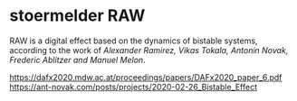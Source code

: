 # stoermelder RAW

RAW is a digital effect based on the dynamics of bistable systems, according to the work of *Alexander Ramirez, Vikas Tokala, Antonin Novak, Frederic Ablitzer and Manuel Melon*.

https://dafx2020.mdw.ac.at/proceedings/papers/DAFx2020_paper_6.pdf  
https://ant-novak.com/posts/projects/2020-02-26_Bistable_Effect